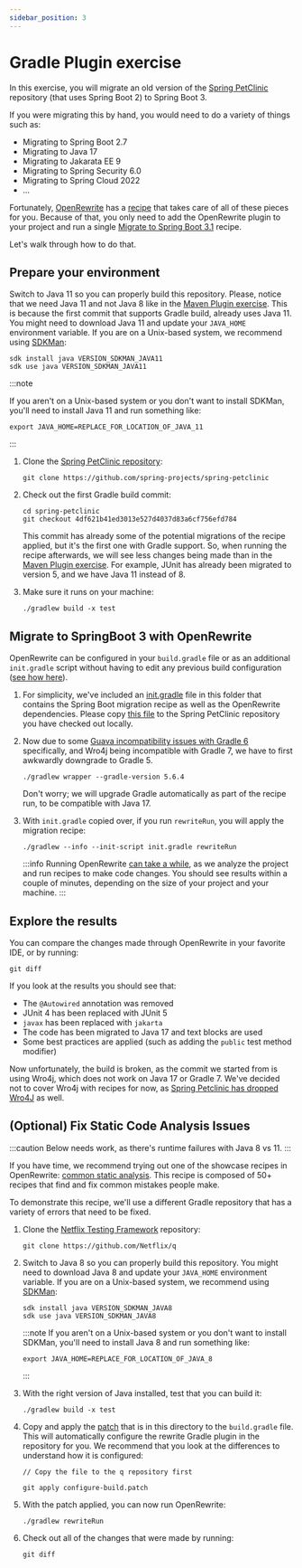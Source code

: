 ```yaml
---
sidebar_position: 3
---
```


# Gradle Plugin exercise

In this exercise, you will migrate an old version of the
[Spring PetClinic](https://github.com/spring-projects/spring-petclinic/)
repository (that uses Spring Boot 2) to Spring Boot 3.

If you were migrating this by hand, you would need to do a variety of things
such as:

* Migrating to Spring Boot 2.7
* Migrating to Java 17
* Migrating to Jakarata EE 9
* Migrating to Spring Security 6.0
* Migrating to Spring Cloud 2022
* ...

Fortunately, [OpenRewrite](https://docs.openrewrite.org/) has a
[recipe](https://docs.openrewrite.org/concepts-explanations/recipes) that takes
care of all of these pieces for you. Because of that, you only need to add the
OpenRewrite plugin to your project and run a single [Migrate to Spring Boot
3.1](https://docs.openrewrite.org/recipes/java/spring/boot3/VERSION_LINK_SPRING_BOOT)
recipe.

Let's walk through how to do that.

## Prepare your environment

Switch to Java 11 so you can properly build this repository. Please, notice that we need Java 11 and not
Java 8 like in the [Maven Plugin exercise](../maven-plugin). This is because the first commit that supports
Gradle build, already uses Java 11. You might need to download Java 11 and update your `JAVA_HOME` environment variable.
If you are on a Unix-based system, we recommend using [SDKMan](https://sdkman.io/):

```shell
sdk install java VERSION_SDKMAN_JAVA11 
sdk use java VERSION_SDKMAN_JAVA11 
```

:::note

If you aren't on a Unix-based system or you don't want to install SDKMan, you'll need to install Java 11 and run
something like:

```shell
export JAVA_HOME=REPLACE_FOR_LOCATION_OF_JAVA_11
```

:::

1. Clone the [Spring PetClinic repository](https://github.com/spring-projects/spring-petclinic):

   ```shell
   git clone https://github.com/spring-projects/spring-petclinic
   ```

2. Check out the first Gradle build commit:

   ```shell
   cd spring-petclinic
   git checkout 4df621b41ed3013e527d4037d83a6cf756efd784
   ```

   This commit has already some of the potential migrations of the recipe applied, but it's the first one with Gradle
   support.
   So, when running the recipe afterwards, we will see less changes being made than in
   the [Maven Plugin exercise](../maven-plugin).
   For example, JUnit has already been migrated to version 5, and we have Java 11 instead of 8.

3. Make sure it runs on your machine:

   ```shell
   ./gradlew build -x test
   ```

## Migrate to SpringBoot 3 with OpenRewrite

OpenRewrite can be configured in your `build.gradle` file or as an additional
`init.gradle` script without having to edit any previous build configuration
([see how
here](https://docs.openrewrite.org/running-recipes/running-rewrite-on-a-gradle-project-without-modifying-the-build)).

1. For simplicity, we've included an [init.gradle](init.gradle) file in this
   folder that contains the Spring Boot migration recipe as well as the
   OpenRewrite dependencies. Please copy [this file](init.gradle) to the
   Spring PetClinic repository you have checked out locally.

2. Now due to some [Guava incompatibility issues with Gradle 6](https://github.com/google/guava/releases/tag/v32.1.0)
   specifically, and Wro4j being incompatible with Gradle 7, we have to first awkwardly downgrade to Gradle 5.

   ```shell
   ./gradlew wrapper --gradle-version 5.6.4
   ```

   Don't worry; we will upgrade Gradle automatically as part of the recipe run, to be compatible with Java 17.

3. With `init.gradle` copied over, if you run `rewriteRun`, you will apply the migration recipe:

   ```shell
   ./gradlew --info --init-script init.gradle rewriteRun
   ```

   :::info
   Running
   OpenRewrite [can take a while](https://docs.openrewrite.org/reference/faq#my-recipe-appears-to-hang-when-running.-whats-happening-is-there-a-progress-report),
   as we analyze the project and run recipes to make code changes.
   You should see results within a couple of minutes, depending on the size of your project and your machine.
   :::

## Explore the results

You can compare the changes made through OpenRewrite in your favorite IDE, or by running:

```shell
git diff
```

If you look at the results you should see that:

* The `@Autowired` annotation was removed
* JUnit 4 has been replaced with JUnit 5
* `javax` has been replaced with `jakarta`
* The code has been migrated to Java 17 and text blocks are used
* Some best practices are applied (such as adding the `public` test method modifier)

Now unfortunately, the build is broken, as the commit we started from is using Wro4j, which does not work on Java 17 or
Gradle 7.
We've decided not to cover Wro4j with recipes for now,
as [Spring Petclinic has dropped Wro4J](https://github.com/spring-projects/spring-petclinic/pull/868) as well.

## (Optional) Fix Static Code Analysis Issues

:::caution
Below needs work, as there's runtime failures with Java 8 vs 11.
:::

If you have time, we recommend trying out one of the showcase recipes in
OpenRewrite: [common static
analysis](https://docs.openrewrite.org/recipes/staticanalysis/commonstaticanalysis).
This recipe is composed of 50+ recipes that find and fix common mistakes people
make.

To demonstrate this recipe, we'll use a different Gradle repository that has a
variety of errors that need to be fixed.

1. Clone the [Netflix Testing Framework](https://github.com/Netflix/q)
   repository:

   ```shell
   git clone https://github.com/Netflix/q
   ```

2. Switch to Java 8 so you can properly build this repository. You might need to
   download Java 8 and update your `JAVA_HOME` environment variable. If you are
   on a Unix-based system, we recommend using [SDKMan](https://sdkman.io/):

   ```shell
   sdk install java VERSION_SDKMAN_JAVA8
   sdk use java VERSION_SDKMAN_JAVA8
   ```

   :::note
   If you aren't on a Unix-based system or you don't want to install SDKMan, you'll need to install Java 8 and run
   something like:

      ```shell
      export JAVA_HOME=REPLACE_FOR_LOCATION_OF_JAVA_8
      ```
   :::

3. With the right version of Java installed, test that you can build it:

   ```shell
   ./gradlew build -x test
   ```

4. Copy and apply the [patch](configure-build.patch) that is in this directory
   to the `build.gradle` file. This will automatically configure the rewrite
   Gradle plugin in the repository for you. We recommend that you look at the
   differences to understand how it is configured:

   ```shell
   // Copy the file to the q repository first
   
   git apply configure-build.patch
   ```

5. With the patch applied, you can now run OpenRewrite:

   ```shell
   ./gradlew rewriteRun
   ```

6. Check out all of the changes that were made by running:

   ```shell
   git diff
   ```
